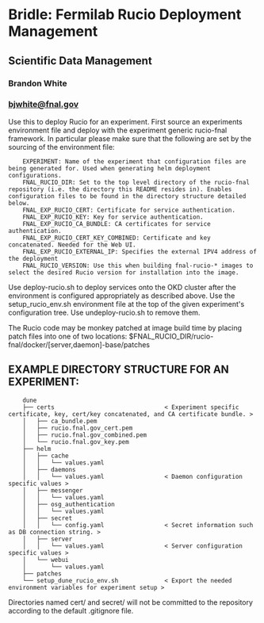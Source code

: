
# Bridle: Fermilab Rucio Deployment Management
## Scientific Data Management
### Brandon White
### bjwhite@fnal.gov

Use this to deploy Rucio for an experiment. First source an experiments environment file and deploy with the experiment generic rucio-fnal framework.
In particular please make sure that the following are set by the sourcing of the environment file:
~~~~
    EXPERIMENT: Name of the experiment that configuration files are being generated for. Used when generating helm deployment configurations.
    FNAL_RUCIO_DIR: Set to the top level directory of the rucio-fnal repository (i.e. the directory this README resides in). Enables configuration files to be found in the directory structure detailed below.
    FNAL_EXP_RUCIO_CERT: Certificate for service authentication.
    FNAL_EXP_RUCIO_KEY: Key for service authentication.
    FNAL_EXP_RUCIO_CA_BUNDLE: CA certificates for service authentication.
    FNAL_EXP_RUCIO_CERT_KEY_COMBINED: Certificate and key concatenated. Needed for the Web UI.
    FNAL_EXP_RUCIO_EXTERNAL_IP: Specifies the external IPV4 address of the deployment
    FNAL_RUCIO_VERSION: Use this when building fnal-rucio-* images to select the desired Rucio version for installation into the image. 
~~~~

Use deploy-rucio.sh to deploy services onto the OKD cluster after the environment is configured appropriately as described above. Use the setup_rucio_env.sh environment file at the top of the given experiment's configuration tree.
Use undeploy-rucio.sh to remove them.

The Rucio code may be monkey patched at image build time by placing patch files into one of two locations: $FNAL_RUCIO_DIR/rucio-fnal/docker/[server,daemon]-base/patches

## EXAMPLE DIRECTORY STRUCTURE FOR AN EXPERIMENT:
~~~~
    dune
    ├── certs                               < Experiment specific certificate, key, cert/key concatenated, and CA certificate bundle. >
    │   ├── ca_bundle.pem
    │   ├── rucio.fnal.gov_cert.pem
    │   ├── rucio.fnal.gov_combined.pem
    │   └── rucio.fnal.gov_key.pem
    ├── helm
    │   ├── cache
    │   │   └── values.yaml
    │   ├── daemons
    │   │   └── values.yaml                 < Daemon configuration specific values > 
    │   ├── messenger
    │   │   └── values.yaml
    │   ├── osg_authentication
    │   │   └── values.yaml
    │   ├── secret
    │   │   └── config.yaml                 < Secret information such as DB connection string. >
    │   ├── server
    │   │   └── values.yaml                 < Server configuration specific values >
    │   └── webui
    │       └── values.yaml
    ├── patches
    └── setup_dune_rucio_env.sh             < Export the needed environment variables for experiment setup >
~~~~

Directories named cert/ and secret/ will not be committed to the repository according to the default .gitignore file.
